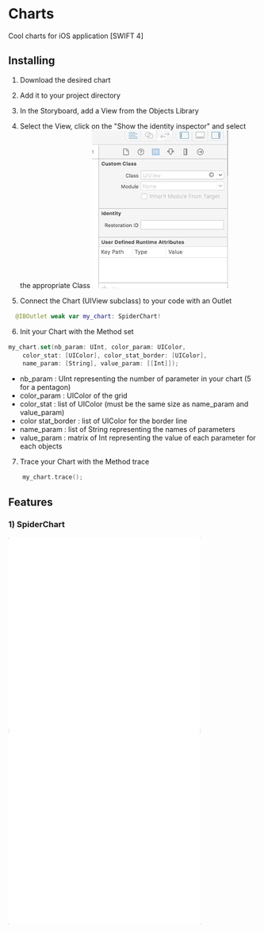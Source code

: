 # Charts
Cool charts for iOS application [SWIFT 4]

## Installing

1) Download the desired chart

2) Add it to your project directory

3) In the Storyboard, add a View from the Objects Library

4) Select the View, click on the "Show the identity inspector" and select the appropriate Class
![alt text](https://github.com/Choqs/Charts/blob/master/readme_sources/anim3.gif)

5) Connect the Chart (UIView subclass) to your code with an Outlet
```swift
  @IBOutlet weak var my_chart: SpiderChart!
```

6) Init your Chart with the Method set
```swift
my_chart.set(nb_param: UInt, color_param: UIColor, 
    color_stat: [UIColor], color_stat_border: [UIColor], 
    name_param: [String], value_param: [[Int]]);
```
- nb_param             : UInt representing the number of parameter in your chart (5 for a pentagon)
- color_param         : UIColor of the grid
- color_stat              : list of UIColor (must be the same size as name_param and value_param)
- color stat_border  : list of UIColor for the border line
- name_param        : list of String representing the names of parameters
- value_param         : matrix of Int representing the value of each parameter for each objects

7) Trace your Chart with the Method trace
```swift
    my_chart.trace();

```



## Features

### 1) SpiderChart

![alt text](https://github.com/Choqs/Charts/blob/master/readme_sources/anim.gif)![alt text](https://github.com/Choqs/Charts/blob/master/readme_sources/anim2.gif)

